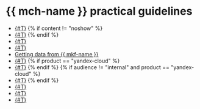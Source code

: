 # {{ mch-name }} practical guidelines

* [{#T}](../operations/insert.md)
{% if content != "noshow" %}
* [{#T}](../operations/data-migration.md)
{% endif %}
* [{#T}](./sharding.md)
* [{#T}](./hybrid-storage.md)
* [Getting data from {{ mkf-name }}](./fetch-data-from-mkf.md)
* [{#T}](./fetch-data-from-rabbitmq.md)
{% if product == "yandex-cloud" %}
* [{#T}](./bigquery-to-clickhouse.md)
{% endif %}
{% if audience != "internal" and product == "yandex-cloud" %}
* [{#T}](./exchange-data-with-dp.md)
{% endif %}
* [{#T}](./dns-peering.md)
* [{#T}](./yds-to-clickhouse.md)
* [{#T}](mkf-to-mch-migration.md)
